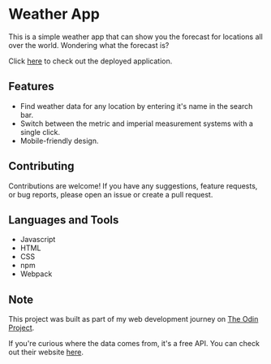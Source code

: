 # Weather App

This is a simple weather app that can show you the forecast for locations all over the world. Wondering what the forecast is?

Click [here](https://mattheweng1.github.io/project-weather-app/) to check out the deployed application.

## Features

- Find weather data for any location by entering it's name in the search bar.
- Switch between the metric and imperial measurement systems with a single click.
- Mobile-friendly design.

## Contributing

Contributions are welcome! If you have any suggestions, feature requests, or bug reports, please open an issue or create a pull request.

## Languages and Tools

- Javascript
- HTML
- CSS
- npm
- Webpack

## Note

This project was built as part of my web development journey on [The Odin Project](https://www.theodinproject.com/about).

If you're curious where the data comes from, it's a free API. You can check out their website [here](https://www.weatherapi.com/).
